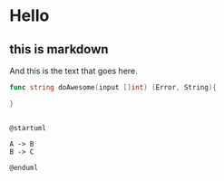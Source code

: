 # Hello

## this is markdown

And this is the text that goes here.

```go
func string doAwesome(input []int) (Error, String){

}
```

```puml

@startuml

A -> B
B -> C

@enduml

```
